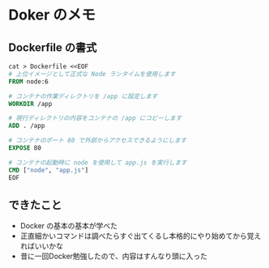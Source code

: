 # Doker のメモ

## Dockerfile の書式

```Dockerfile
cat > Dockerfile <<EOF
# 上位イメージとして正式な Node ランタイムを使用します
FROM node:6

# コンテナの作業ディレクトリを /app に設定します
WORKDIR /app

# 現行ディレクトリの内容をコンテナの /app にコピーします
ADD . /app

# コンテナのポート 80 で外部からアクセスできるようにします
EXPOSE 80

# コンテナの起動時に node を使用して app.js を実行します
CMD ["node", "app.js"]
EOF
```

## できたこと

- Docker の基本の基本が学べた
- 正直細かいコマンドは調べたらすぐ出てくるし本格的にやり始めてから覚えればいいかな
- 昔に一回Docker勉強したので、内容はすんなり頭に入った